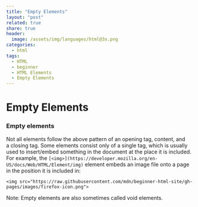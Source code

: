 ```yaml
---
title: "Empty Elements"
layout: "post"
related: true
share: true
header:
  image: /assets/img/languages/html@3x.png
categories:
  - html
tags:
  - HTML
  - beginner
  - HTML Elements
  - Empty Elements
---
```

# Empty Elements

### Empty elements

Not all elements follow the above pattern of an opening tag, content, and a closing tag. Some elements consist only of a single tag, which is usually used to insert/embed something in the document at the place it is included. For example, the `[<img>](https://developer.mozilla.org/en-US/docs/Web/HTML/Element/img)` element embeds an image file onto a page in the position it is included in:

    <img src="https://raw.githubusercontent.com/mdn/beginner-html-site/gh-pages/images/firefox-icon.png">

Note: Empty elements are also sometimes called void elements.